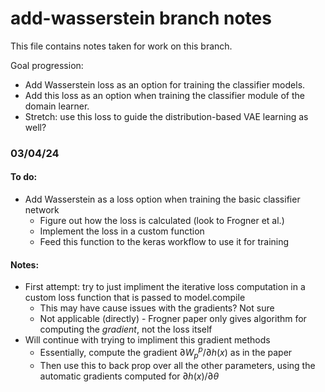 # add-wasserstein branch notes

This file contains notes taken for work on this branch.

Goal progression:
- Add Wasserstein loss as an option for training the classifier models.
- Add this loss as an option when training the classifier module of the domain learner.
- Stretch: use this loss to guide the distribution-based VAE learning as well?

### 03/04/24
#### To do:
- Add Wasserstein as a loss option when training the basic classifier network
    - Figure out how the loss is calculated (look to Frogner et al.)
    - Implement the loss in a custom function
    - Feed this function to the keras workflow to use it for training
#### Notes:
- First attempt: try to just impliment the iterative loss computation in a custom loss function that is passed to model.compile
    - This may have cause issues with the gradients? Not sure
    - Not applicable (directly) - Frogner paper only gives algorithm for computing the *gradient*, not the loss itself
- Will continue with trying to impliment this gradient methods
    - Essentially, compute the gradient $\partial W_p^p / \partial h(x)$ as in the paper
    - Then use this to back prop over all the other parameters, using the automatic gradients computed for $\partial h(x)/ \partial \theta$


